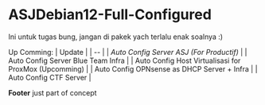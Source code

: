 # ASJDebian12-Full-Configured
Ini untuk tugas bung, jangan di pakek yach terlalu enak soalnya :)

Up Comming:
| Update |
| -- | 
| *Auto Config Server ASJ (For Productif)* |
| Auto Config Server Blue Team Infra |
| Auto Config Host Virtualisasi for ProxMox (Upcomming) |
| Auto Config OPNsense as DHCP Server + Infra |
| Auto Config CTF Server |

**Footer** just part of concept
